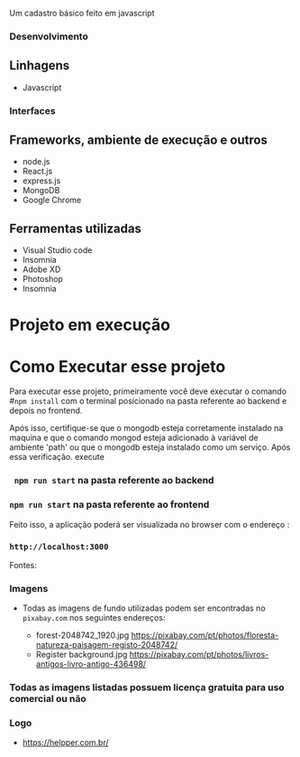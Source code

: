 Um cadastro básico feito em javascript


### Desenvolvimento

## Linhagens

 - Javascript

 ### Interfaces



## Frameworks, ambiente de execução e outros

   - node.js
   - React.js
   - express.js
   - MongoDB
   - Google Chrome


## Ferramentas utilizadas
 - Visual Studio code
 - Insomnia
 - Adobe XD
 - Photoshop
 - Insomnia

# Projeto em execução



# Como Executar esse projeto 

Para executar esse projeto, primeiramente você deve executar o comando #`npm install` com o terminal posicionado na pasta referente ao backend e depois no frontend.

Após isso, certifique-se que o mongodb esteja corretamente instalado na maquina e que o comando mongod esteja adicionado à variável de ambiente 'path' ou que o mongodb
esteja instalado como um serviço. Após essa verificação. execute

### ` npm run start` na pasta referente ao backend

### `npm run start`  na pasta referente ao frontend

Feito isso, a aplicação poderá ser visualizada no browser com o endereço :

### `http://localhost:3000`





Fontes:

### Imagens
 - Todas  as imagens de fundo utilizadas podem ser encontradas no `pixabay.com` nos seguintes endereços:
   
   - forest-2048742_1920.jpg https://pixabay.com/pt/photos/floresta-natureza-paisagem-registo-2048742/
   - Register background.jpg https://pixabay.com/pt/photos/livros-antigos-livro-antigo-436498/


 ### Todas as imagens listadas possuem licença gratuita para uso comercial ou não


### Logo
 - https://helpper.com.br/
   